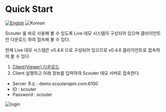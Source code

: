 # Quick Start
[![Englsh](https://img.shields.io/badge/language-English-red.svg)](Live-Demo.md) ![Korean](https://img.shields.io/badge/language-Korean-blue.svg)

Scouter 를 바로 사용해 볼 수 있도록 Live 데모 시스템이 구성되어 있으며
클라이언트만 다운로드 하여 접속해 볼 수 있다.

현재 Live 데모 시스템은 v0.4.6 으로 구성되어 있으므로 v0.4.6 클라이언트로 접속하여 볼 수 있다

1. [Client(Viewer) 다운로드](https://github.com/scouter-project/scouter/releases/tag/v0.4.6)
2. Client 실행하고 아래 정보를 입력하여 Scouter 데모 서버로 접속한다.
  - Server 주소 : demo.scouterapm.com:6100
  - ID : scouter
  - Password : scouter
  
![login](../img/main/live-demo-client-login.png)

